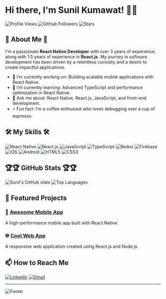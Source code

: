 # Hi there, I'm Sunil Kumawat! 👋👋

![Profile Views](https://komarev.com/ghpvc/?username=your-sunilkumawat6268&color=blueviolet) ![GitHub Followers](https://img.shields.io/github/followers/sunilkumawat6268?label=Followers) ![Stars](https://img.shields.io/github/stars/sunilkumawat6268?affiliations=OWNER%2CCOLLABORATOR)

## 🚀 About Me 🚀

I'm a passionate **React Native Developer** with over 3 years of experience, along with 1.5 years of experience in **React.js**. My journey in software development has been driven by a relentless curiosity and a desire to create impactful applications.

- 🔭 I’m currently working on: Building scalable mobile applications with React Native.
- 🌱 I’m currently learning: Advanced TypeScript and performance optimization in React Native.
- 💬 Ask me about: React Native, React.js, JavaScript, and front-end development.
- ⚡ Fun fact: I’m a coffee enthusiast who loves debugging over a cup of espresso.

## 🛠️ My Skills  🛠️

![React Native](https://img.shields.io/badge/React%20Native-20232A?style=for-the-badge&logo=react&logoColor=61DAFB)
![React.js](https://img.shields.io/badge/React.js-20232A?style=for-the-badge&logo=react&logoColor=61DAFB)
![JavaScript](https://img.shields.io/badge/JavaScript-F7DF1E?style=for-the-badge&logo=javascript&logoColor=black)
![TypeScript](https://img.shields.io/badge/TypeScript-007ACC?style=for-the-badge&logo=typescript&logoColor=white)
![Redux](https://img.shields.io/badge/Redux-764ABC?style=for-the-badge&logo=redux&logoColor=white)
![Firebase](https://img.shields.io/badge/Firebase-FFCA28?style=for-the-badge&logo=firebase&logoColor=black)
![iOS](https://img.shields.io/badge/iOS-000000?style=for-the-badge&logo=ios&logoColor=white)
![Android](https://img.shields.io/badge/Android-3DDC84?style=for-the-badge&logo=android&logoColor=white)
![HTML5](https://img.shields.io/badge/HTML5-E34F26?style=for-the-badge&logo=html5&logoColor=white)
![CSS3](https://img.shields.io/badge/CSS3-1572B6?style=for-the-badge&logo=css3&logoColor=white)


## 🏆🏆 GitHub Stats 🏆🏆


![Sunil's GitHub stats](https://github-readme-stats.vercel.app/api?username=sunilkumawat6268&show_icons=true&theme=radical)
![Top Languages](https://github-readme-stats.vercel.app/api/top-langs/?username=sunilkumawat6268&layout=compact&theme=radical)

## 📂 Featured Projects

### 📱 [Awesome Mobile App](https://github.com/sunilkumawat6268/react-native-navigation-instagram)
A high-performance mobile app built with React Native.

### 🌐 [Cool Web App](https://github.com/sunilkumawat6268/cool-web-app)
A responsive web application created using React.js and Node.js.

## 📫 How to Reach Me

[![LinkedIn](https://img.shields.io/badge/LinkedIn-0A66C2?style=for-the-badge&logo=linkedin&logoColor=white)](https://www.linkedin.com/in/sunil-kumawat-905498217/)
[![Gmail](https://img.shields.io/badge/Email-D14836?style=for-the-badge&logo=gmail&logoColor=white)](mailto:sunilkumawat6268@gmail.com)


--------------------------------

![Footer](https://capsule-render.vercel.app/api?type=waving&color=gradient&height=100&section=footer)
